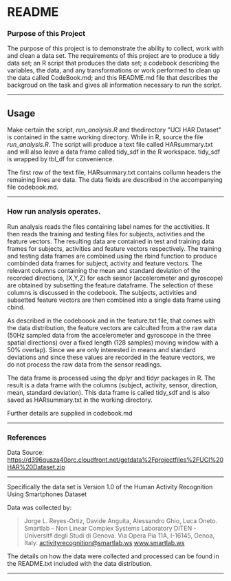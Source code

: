 # README

### Purpose of this Project

The purpose of this project is to demonstrate the ability to collect, work with and clean a data set. The requirements of this project are to produce a tidy data set; an R script that produces the data set; a codebook describing the variables, the data, and any transformations or work performed to clean up the data called CodeBook.md; and this README.md file that describes the backgroud on the task and gives all information necessary to run the script.

 ---
 
## Usage

Make certain the script, *run\_analysis.R* and thedirectory "UCI HAR Dataset" is contained in the same working directory. While in R, source the file *run\_analysis.R*. The script will produce a text file called HARsummary.txt and will also leave a data frame called tidy_sdf in the R workspace. tidy_sdf is wrapped by tbl_df for convenience. 

The first row of the text file, HARsummary.txt contains collumn headers the remaining lines are data. The data fields are described in the accompanying file codebook.md. 

---

### How run analysis operates.

Run analysis reads the files containing label names for the acctivities. It then reads the training and testing files for subjects, activities and the feature vectors. The resulting data are contained in test and training data frames for subjects, activities and feature vectors respectively. The training and testing data frames are combined using the rbind function to produce combinded data frames for subject, activity and feature vectors.  The relevant columns containing the mean and standard deviation of the recorded directions, (X,Y,Z) for each sesnor (accelerometer and gyroscope) are obtained by subsetting the feature dataframe. The selection of these columns is discussed in the codebook.
The subjects, activities and subsetted feature vectors are then combined into a single data frame using cbind. 

As described in the codeboook and in the feature.txt file, that comes with the data distribution, the feature vectors are calculted from a the raw data (50Hz sampled data from the accelerometer and gyroscope in the three spatial directions) over a fixed length (128 samples) moving window with a 50% overlap). Since we are only interested in means and standard deviations and since these values are recorded in the feature vectors, we do not process the raw data from the sensor readings.

The data frame is processed using the dplyr and tidyr packages in R. The result is a data frame with the columns (subject, activity, sensor, direction, mean, standard deviation). This data frame is called tidy_sdf and is also saved as HARsummary.txt in the working directory.  

Further details are supplied in codebook.md

---

### References

Data Source: https://d396qusza40orc.cloudfront.net/getdata%2Fprojectfiles%2FUCI%20HAR%20Dataset.zip

---
 
Specifically the data set is Version 1.0 of the Human Activity Recognition Using Smartphones Dataset

Data was collected by:

>Jorge L. Reyes-Ortiz, Davide Anguita, Alessandro Ghio, Luca Oneto.
Smartlab - Non Linear Complex Systems Laboratory
DITEN - Universit‡ degli Studi di Genova.
Via Opera Pia 11A, I-16145, Genoa, Italy.
activityrecognition@smartlab.ws
www.smartlab.ws

The details on how the data were collected and processed can be found in the README.txt included with the data distribution.

---



